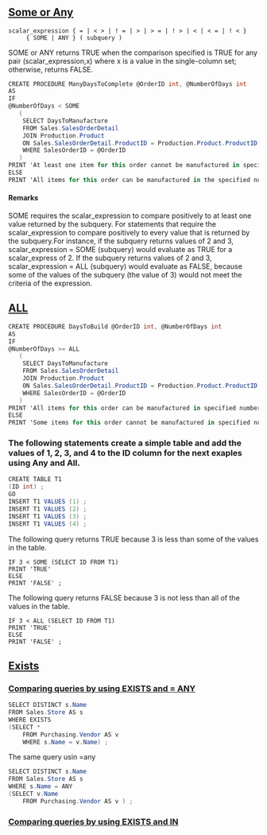# 
## [Some or Any](https://docs.microsoft.com/en-us/sql/t-sql/language-elements/some-any-transact-sql)
```C3
scalar_expression { = | < > | ! = | > | > = | ! > | < | < = | ! < }   
     { SOME | ANY } ( subquery )   
```
SOME or ANY returns TRUE when the comparison specified is TRUE for any pair (scalar_expression,x) where x is a value in the single-column set; otherwise, returns FALSE.
```C#
CREATE PROCEDURE ManyDaysToComplete @OrderID int, @NumberOfDays int  
AS  
IF   
@NumberOfDays < SOME  
   (  
    SELECT DaysToManufacture  
    FROM Sales.SalesOrderDetail  
    JOIN Production.Product   
    ON Sales.SalesOrderDetail.ProductID = Production.Product.ProductID   
    WHERE SalesOrderID = @OrderID  
   )  
PRINT 'At least one item for this order cannot be manufactured in specified number of days.'  
ELSE   
PRINT 'All items for this order can be manufactured in the specified number of days or less.' ;  
```
#### Remarks
SOME requires the scalar_expression to compare positively to at least one value returned by the subquery. For statements that require the scalar_expression to compare positively to every value that is returned by the subquery.For instance, if the subquery returns values of 2 and 3, scalar_expression = SOME (subquery) would evaluate as TRUE for a scalar_express of 2. If the subquery returns values of 2 and 3, scalar_expression = ALL (subquery) would evaluate as FALSE, because some of the values of the subquery (the value of 3) would not meet the criteria of the expression.
## [ALL](https://docs.microsoft.com/en-us/sql/t-sql/language-elements/all-transact-sql)
```C#
CREATE PROCEDURE DaysToBuild @OrderID int, @NumberOfDays int  
AS  
IF   
@NumberOfDays >= ALL  
   (  
    SELECT DaysToManufacture  
    FROM Sales.SalesOrderDetail  
    JOIN Production.Product   
    ON Sales.SalesOrderDetail.ProductID = Production.Product.ProductID   
    WHERE SalesOrderID = @OrderID  
   )  
PRINT 'All items for this order can be manufactured in specified number of days or less.'  
ELSE   
PRINT 'Some items for this order cannot be manufactured in specified number of days or less.' ;  
```
### The following statements create a simple table and add the values of 1, 2, 3, and 4 to the ID column for the next exaples using **Any** and **All**.
```C#
CREATE TABLE T1  
(ID int) ;  
GO  
INSERT T1 VALUES (1) ;  
INSERT T1 VALUES (2) ;  
INSERT T1 VALUES (3) ;  
INSERT T1 VALUES (4) ;
```
The following query returns TRUE because 3 is less than some of the values in the table.

```C3
IF 3 < SOME (SELECT ID FROM T1)  
PRINT 'TRUE'   
ELSE  
PRINT 'FALSE' ; 
```
The following query returns FALSE because 3 is not less than all of the values in the table.

```C3
IF 3 < ALL (SELECT ID FROM T1)  
PRINT 'TRUE'   
ELSE  
PRINT 'FALSE' ;  
```
## [Exists]()

### [Comparing queries by using EXISTS and = ANY](https://docs.microsoft.com/en-us/sql/t-sql/language-elements/exists-transact-sql)
```C#
SELECT DISTINCT s.Name  
FROM Sales.Store AS s   
WHERE EXISTS  
(SELECT *  
    FROM Purchasing.Vendor AS v  
    WHERE s.Name = v.Name) ;  
```
The same query usin =any
```C#
SELECT DISTINCT s.Name  
FROM Sales.Store AS s   
WHERE s.Name = ANY  
(SELECT v.Name  
    FROM Purchasing.Vendor AS v ) ;  
``` 

### [Comparing queries by using EXISTS and IN](https://docs.microsoft.com/en-us/sql/t-sql/language-elements/exists-transact-sql)

